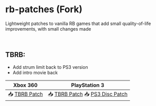 # rb-patches (Fork)
 
Lightweight patches to vanilla RB games that add small quality-of-life improvements, with small changes made

</br>

## TBRB:

- Add strum limit back to PS3 version
- Add intro movie back

| Xbox 360 | PlayStation 3 |
| --- | ----------- |
| 📥 [TBRB Patch](https://nightly.link/Poncedeleon100/rb-patches/workflows/build/main/TBRB-Patch-Xbox.zip) | 📥 [TBRB Patch](https://nightly.link/Poncedeleon100/rb-patches/workflows/build/main/TBRB-Patch-PS3.zip) 📥 [PS3 Disc Patch](https://github.com/Poncedeleon100/rb-patches/raw/main/tbrb/dependencies/TBRB-PS3DiscPatch.zip) |
